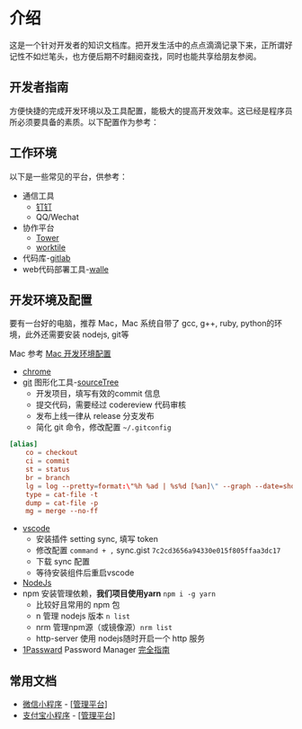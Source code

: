 # 介绍

这是一个针对开发者的知识文档库。把开发生活中的点点滴滴记录下来，正所谓好记性不如烂笔头，也方便后期不时翻阅查找，同时也能共享给朋友参阅。

## 开发者指南

方便快捷的完成开发环境以及工具配置，能极大的提高开发效率。这已经是程序员所必须要具备的素质。以下配置作为参考：

## 工作环境

以下是一些常见的平台，供参考：

- 通信工具
  - [钉钉](https://im.dingtalk.com/)
  - QQ/Wechat
- 协作平台
  - [Tower](https://tower.im/)
  - [worktile](https://my.worktile.com)
- 代码库-[gitlab](https://about.gitlab.com/)
- web代码部署工具-[walle](https://github.com/meolu/walle-web)

## 开发环境及配置

要有一台好的电脑，推荐 Mac，Mac 系统自带了 gcc, g++, ruby, python的环境，此外还需要安装 nodejs, git等

Mac 参考 [Mac 开发环境配置](./mac/readme.md)

- [chrome](https://www.google.com/chrome/)
- [git](https://git-scm.com/) 图形化工具-[sourceTree](https://www.sourcetreeapp.com/)
  - 开发项目，填写有效的commit 信息
  - 提交代码，需要经过 codereview 代码审核
  - 发布上线一律从 release 分支发布
  - 简化 git 命令，修改配置 `~/.gitconfig`
```conf
[alias]
    co = checkout
    ci = commit
    st = status
    br = branch
    lg = log --pretty=format:\"%h %ad | %s%d [%an]\" --graph --date=short
    type = cat-file -t
    dump = cat-file -p
    mg = merge --no-ff
```
- [vscode](https://code.visualstudio.com/)
  - 安装插件 setting sync, 填写 token
  - 修改配置 `command + ,` sync.gist `7c2cd3656a94330e015f805ffaa3dc17`
  - 下载 sync 配置
  - 等待安装组件后重启vscode
- [NodeJs](https://nodejs.org/en/)
- npm 安装管理依赖，**我们项目使用yarn** `npm i -g yarn`
  - 比较好且常用的 npm 包
  - n 管理 nodejs 版本 `n list`
  - nrm 管理npm源（或镜像源）`nrm list`
  - http-server 使用 nodejs随时开启一个 http 服务
- [1Passward](https://itunes.apple.com/cn/app/1password-password-manager/id568903335?mt=8) Password Manager [完全指南](https://sspai.com/post/26877)

## 常用文档

- [微信小程序](https://mp.weixin.qq.com/debug/wxadoc/dev/api/) - [[管理平台](https://mp.weixin.qq.com)]
- [支付宝小程序](https://docs.alipay.com/mini/framework/app) - [[管理平台](https://openhome.alipay.com/platform/home.htm)]
